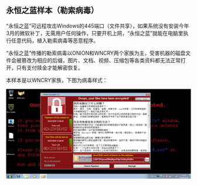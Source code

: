 ## 永恒之蓝样本（勒索病毒）

“永恒之蓝”可远程攻击Windows的445端口（文件共享），如果系统没有安装今年3月的微软补丁，无需用户任何操作，只要开机上网，“永恒之蓝”就能在电脑里执行任意代码，植入勒索病毒等恶意程序。

“永恒之蓝”传播的勒索病毒以ONION和WNCRY两个家族为主，受害机器的磁盘文件会被篡改为相应的后缀，图片、文档、视频、压缩包等各类资料都无法正常打开，只有支付赎金才能解密恢复。

本样本是以WNCRY家族，下图为病毒样式：

![WannaCry-example](./figure/WannaCry-example.png)